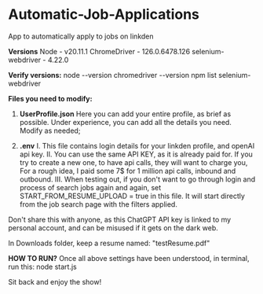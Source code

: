 # Automatic-Job-Applications
App to automatically apply to jobs on linkden

**Versions**
Node - v20.11.1
ChromeDriver - 126.0.6478.126
selenium-webdriver - 4.22.0

**Verify versions:**
node --version
chromedriver --version
npm list selenium-webdriver

**Files you need to modify:**
1. **UserProfile.json**
Here you can add your entire profile, as brief as possible. Under experience, you can add all the details you need. Modify as needed;

2. **.env**
  I. This file contains login details for your linkden profile, and openAI api key.
  II. You can use the same API KEY, as it is already paid for. If you try to create a new one, to have api calls, they will want to charge you, For a rough idea, I paid some 7$ for 1 million api calls, inbound and outbound.
 III. When testing out, if you don't want to go through login and process of search jobs again and again, set START_FROM_RESUME_UPLOAD = true in this file. It will start directly from the job search page with the filters applied.

Don't share this with anyone, as this ChatGPT API key is linked to my personal account, and can be misused if it gets on the dark web.

In Downloads folder, keep a resume named: "testResume.pdf"

**HOW TO RUN?**
Once all above settings have been understood, in terminal, run this:
node start.js

Sit back and enjoy the show!


